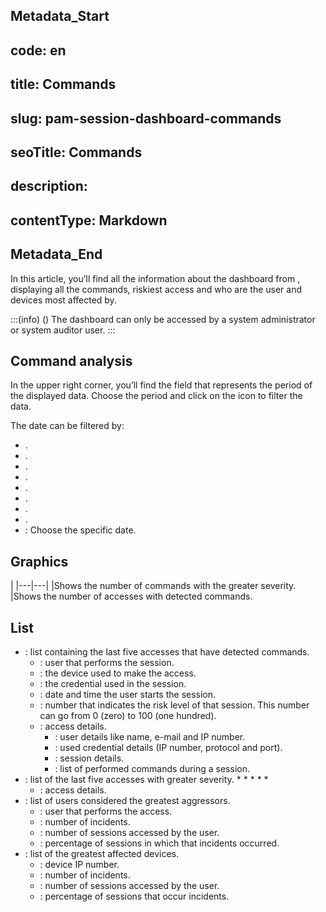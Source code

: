 ## Metadata_Start 
## code: en
## title: Commands 
## slug: pam-session-dashboard-commands 
## seoTitle: Commands 
## description:  
## contentType: Markdown 
## Metadata_End
In this article, you’ll find all the information about the  dashboard from , displaying all the commands, riskiest access and who are the user and devices most affected by.

:::(info) ()
The dashboard can only be accessed by a system administrator or system auditor user.
:::

## Command analysis
In the upper right corner, you’ll find the field that represents the period of the displayed data. Choose the period and click on the  icon to filter the data.

The date can be filtered by:

* .
* .
* .
* .
* .
* .
* .
* .
* : Choose the specific date.

## Graphics

|
|---|---|
|Shows the number of commands with the greater severity.
|Shows the number of accesses with detected commands.


## List

* : list containing the last five accesses that have detected commands.
    * : user that performs the session.
    * : the device used to make the access.
    * : the credential used in the session.
    * : date and time the user starts the session.
    * : number that indicates the risk level of that session. This number can go from 0 (zero) to 100 (one hundred).
    * : access details. 
        * : user details like name, e-mail and IP number.
        * : used credential details (IP number, protocol and port).
        * : session details.
        * : list of performed commands during a session.
* : list of the last five accesses with greater severity.
    * 
    * 
    * 
    * 
    * 
    * : access details.
* : list of users considered the greatest aggressors.
    * : user that performs the access.
    * : number of incidents.
    * : number of sessions accessed by the user.
    * : percentage of sessions in which that incidents occurred.
* : list of the greatest affected devices.
    * : device IP number.
    * : number of incidents.
    * : number of sessions accessed by the user.
    * : percentage of sessions that occur incidents.